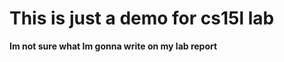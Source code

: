 This is just a demo for cs15l lab
=================================


__Im not sure what Im gonna write on my lab report__



